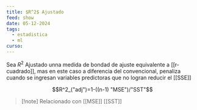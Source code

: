 ```yaml
---
title: $R^2$ Ajustado
feed: show
date: 05-12-2024
tags:
  - estadistica
  - ml
curso:
---
```

Sea $R^2$ Ajustado unna medida de bondad de ajuste equivalente a [[r-cuadrado]], mas en este caso a diferencia del convencional, penaliza cuando se ingresan variables predictoras que no logran reducir el [[SSE]] 

$$R^2_("adj")=1-((n-1) "MSE")/"SST"$$

>[!note] Relacionado con [[MSE]] [[SST]]
